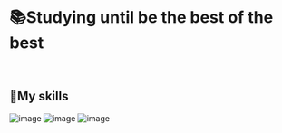 #  📚Studying until be the best of the best
  




<br/>





## 🚀My skills

![image](https://github.com/user-attachments/assets/819cb962-24ff-4827-9653-bffc6e2a8e26)
![image](https://github.com/user-attachments/assets/219fc8d6-492f-477f-b0b6-1adf853d4bc9)
![image](https://github.com/user-attachments/assets/29d9ae6e-dcc8-4a5b-8c4c-c1de74f520a0)


































